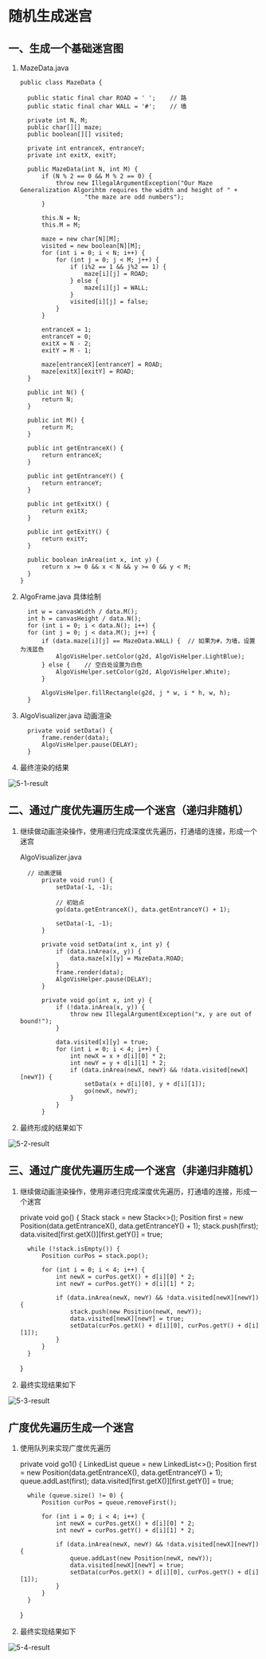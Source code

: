 # 随机生成迷宫

## 一、生成一个基础迷宫图

   1. MazeData.java
    
          public class MazeData {
        
            public static final char ROAD = ' ';    // 路
            public static final char WALL = '#';    // 墙
        
            private int N, M;
            public char[][] maze;
            public boolean[][] visited;
        
            private int entranceX, entranceY;
            private int exitX, exitY;
        
            public MazeData(int N, int M) {
                if (N % 2 == 0 && M % 2 == 0) {
                    throw new IllegalArgumentException("Our Maze Generalization Algorihtm requires the width and height of " +
                            "the maze are odd numbers");
                }
        
                this.N = N;
                this.M = M;
        
                maze = new char[N][M];
                visited = new boolean[N][M];
                for (int i = 0; i < N; i++) {
                    for (int j = 0; j < M; j++) {
                        if (i%2 == 1 && j%2 == 1) {
                            maze[i][j] = ROAD;
                        } else {
                            maze[i][j] = WALL;
                        }
                        visited[i][j] = false;
                    }
                }
        
                entranceX = 1;
                entranceY = 0;
                exitX = N - 2;
                exitY = M - 1;
        
                maze[entranceX][entranceY] = ROAD;
                maze[exitX][exitY] = ROAD;
            }
        
            public int N() {
                return N;
            }
        
            public int M() {
                return M;
            }
        
            public int getEntranceX() {
                return entranceX;
            }
        
            public int getEntranceY() {
                return entranceY;
            }
        
            public int getExitX() {
                return exitX;
            }
        
            public int getExitY() {
                return exitY;
            }
        
            public boolean inArea(int x, int y) {
                return x >= 0 && x < N && y >= 0 && y < M;
            }
          }
        
   2. AlgoFrame.java 具体绘制
    
            int w = canvasWidth / data.M();
            int h = canvasHeight / data.N();
            for (int i = 0; i < data.N(); i++) {
            for (int j = 0; j < data.M(); j++) {
                if (data.maze[i][j] == MazeData.WALL) {  // 如果为#，为墙，设置为浅蓝色
                    AlgoVisHelper.setColor(g2d, AlgoVisHelper.LightBlue);
                } else {    // 空白处设置为白色
                    AlgoVisHelper.setColor(g2d, AlgoVisHelper.White);
                }
    
                AlgoVisHelper.fillRectangle(g2d, j * w, i * h, w, h);
            }
            
   3. AlgoVisualizer.java 动画渲染
   
            private void setData() {
                frame.render(data);
                AlgoVisHelper.pause(DELAY);
            }
            
   4. 最终渲染的结果
   
   ![5-1-result](resources/5-1-result.png)

## 二、通过广度优先遍历生成一个迷宫（递归非随机）

   1. 继续做动画渲染操作，使用递归完成深度优先遍历，打通墙的连接，形成一个迷宫
   
        AlgoVisualizer.java
            
            // 动画逻辑
                private void run() {
                    setData(-1, -1);
            
                    // 初始点
                    go(data.getEntranceX(), data.getEntranceY() + 1);
            
                    setData(-1, -1);
                }
            
                private void setData(int x, int y) {
                    if (data.inArea(x, y)) {
                        data.maze[x][y] = MazeData.ROAD;
                    }
                    frame.render(data);
                    AlgoVisHelper.pause(DELAY);
                }
            
                private void go(int x, int y) {
                    if (!data.inArea(x, y)) {
                        throw new IllegalArgumentException("x, y are out of bound!");
                    }
            
                    data.visited[x][y] = true;
                    for (int i = 0; i < 4; i++) {
                        int newX = x + d[i][0] * 2;
                        int newY = y + d[i][1] * 2;
                        if (data.inArea(newX, newY) && !data.visited[newX][newY]) {
                            setData(x + d[i][0], y + d[i][1]);
                            go(newX, newY);
                        }
                    }
                }
   
   2. 最终形成的结果如下
   
   ![5-2-result](resources/5-2-result.png)   
   
## 三、通过广度优先遍历生成一个迷宫（非递归非随机）  

   1. 继续做动画渲染操作，使用非递归完成深度优先遍历，打通墙的连接，形成一个迷宫
   
        private void go() {
            Stack<Position> stack = new Stack<>();
            Position first = new Position(data.getEntranceX(), data.getEntranceY() + 1);
            stack.push(first);
            data.visited[first.getX()][first.getY()] = true;
    
            while (!stack.isEmpty()) {
                Position curPos = stack.pop();
    
                for (int i = 0; i < 4; i++) {
                    int newX = curPos.getX() + d[i][0] * 2;
                    int newY = curPos.getY() + d[i][1] * 2;
    
                    if (data.inArea(newX, newY) && !data.visited[newX][newY]) {
                        stack.push(new Position(newX, newY));
                        data.visited[newX][newY] = true;
                        setData(curPos.getX() + d[i][0], curPos.getY() + d[i][1]);
                    }
                }
            }
        }

   2. 最终实现结果如下
   
   ![5-3-result](resources/5-3-result.png)
   
## 广度优先遍历生成一个迷宫

   1. 使用队列来实现广度优先遍历
   
        private void go1() {
            LinkedList<Position> queue = new LinkedList<>();
            Position first = new Position(data.getEntranceX(), data.getEntranceY() + 1);
            queue.addLast(first);
            data.visited[first.getX()][first.getY()] = true;
    
            while (queue.size() != 0) {
                Position curPos = queue.removeFirst();
    
                for (int i = 0; i < 4; i++) {
                    int newX = curPos.getX() + d[i][0] * 2;
                    int newY = curPos.getY() + d[i][1] * 2;
    
                    if (data.inArea(newX, newY) && !data.visited[newX][newY]) {
                        queue.addLast(new Position(newX, newY));
                        data.visited[newX][newY] = true;
                        setData(curPos.getX() + d[i][0], curPos.getY() + d[i][1]);
                    }
                }
            }
        }
        
   2. 最终实现结果如下
   
   ![5-4-result](resources/5-4-result.png)